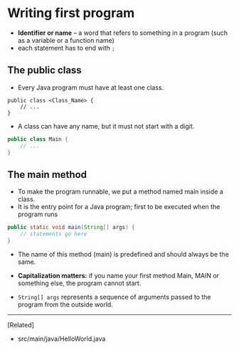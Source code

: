 # Writing first program


* **Identifier or name** – a word that refers to something in a program (such as a variable or a function name)
* each statement has to end with `;`

## The public class
* Every Java program must have at least one class. 

```
public class <Class_Name> {
    // ...
}
```
* A class can have any name, but it must not start with a digit.

```java
public class Main {
    // ...
}
```


## The main method
* To make the program runnable, we put a method named main inside a class. 
* It is the entry point for a Java program;  first to be executed when the program runs

```java
public static void main(String[] args) {
    // statements go here
}
```

* The name of this method (main) is predefined and should always be the same. 
* **Capitalization matters:** if you name your first method Main, MAIN or something else, the program cannot start.

* `String[] args` represents a sequence of arguments passed to the program from the outside world. 

 
---

[Related]
* src/main/java/HelloWorld.java
